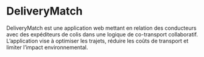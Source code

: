 # DeliveryMatch
DeliveryMatch est une application web mettant en relation des conducteurs avec des expéditeurs de colis dans une logique de co-transport collaboratif. L’application vise à optimiser les trajets, réduire les coûts de transport et limiter l’impact environnemental.
